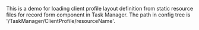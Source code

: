 This is a demo for loading client profile layout definition from static resource files for record form component in Task Manager.
The path in config tree is '/TaskManager/ClientProfile/resourceName'.

